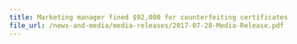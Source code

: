 ```yaml
---
title: Marketing manager fined $92,000 for counterfeiting certificates of origin and making false statements 
file_url: /news-and-media/media-releases/2017-07-28-Media-Release.pdf
---
```

